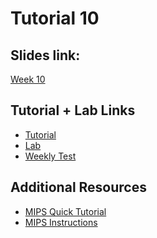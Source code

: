 # Tutorial 10

## Slides link:
[Week 10]()

## Tutorial + Lab Links
- [Tutorial]()
- [Lab]()
- [Weekly Test]()

## Additional Resources
- [MIPS Quick Tutorial]()
- [MIPS Instructions]()
